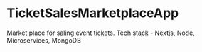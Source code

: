 # TicketSalesMarketplaceApp
Market place for saling event tickets.
Tech stack - Nextjs, Node, Microservices, MongoDB
